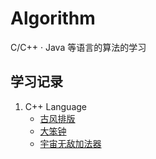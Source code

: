 # Algorithm
C/C++ · Java 等语言的算法的学习
## 学习记录
1. C++ Language
	* [古风排版](https://github.com/jiangwenchao1998/Algorithm/blob/master/C%2B%2B%20Language/%E5%8F%A4%E9%A3%8E%E6%8E%92%E7%89%88.cpp)
	* [大笨钟](https://github.com/jiangwenchao1998/Algorithm/blob/master/C%2B%2B%20Language/%E5%A4%A7%E7%AC%A8%E9%92%9F.cpp)
	* [宇宙无敌加法器](https://github.com/jiangwenchao1998/Algorithm/blob/master/C%2B%2B%20Language/%E5%AE%87%E5%AE%99%E6%97%A0%E6%95%8C%E5%8A%A0%E6%B3%95%E5%99%A8.cpp)
